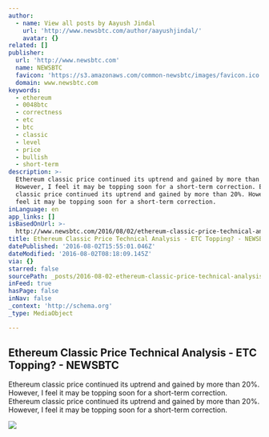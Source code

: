 ```yaml
---
author:
  - name: View all posts by Aayush Jindal
    url: 'http://www.newsbtc.com/author/aayushjindal/'
    avatar: {}
related: []
publisher:
  url: 'http://www.newsbtc.com'
  name: NEWSBTC
  favicon: 'https://s3.amazonaws.com/common-newsbtc/images/favicon.ico'
  domain: www.newsbtc.com
keywords:
  - ethereum
  - 0048btc
  - correctness
  - etc
  - btc
  - classic
  - level
  - price
  - bullish
  - short-term
description: >-
  Ethereum classic price continued its uptrend and gained by more than 20%.
  However, I feel it may be topping soon for a short-term correction. Ethereum
  classic price continued its uptrend and gained by more than 20%. However, I
  feel it may be topping soon for a short-term correction.
inLanguage: en
app_links: []
isBasedOnUrl: >-
  http://www.newsbtc.com/2016/08/02/ethereum-classic-price-technical-analysis-etc-topping/
title: Ethereum Classic Price Technical Analysis - ETC Topping? - NEWSBTC
datePublished: '2016-08-02T15:55:01.046Z'
dateModified: '2016-08-02T08:18:09.145Z'
via: {}
starred: false
sourcePath: _posts/2016-08-02-ethereum-classic-price-technical-analysis-etc-topping-n.md
inFeed: true
hasPage: false
inNav: false
_context: 'http://schema.org'
_type: MediaObject

---
```

<article style=""><h1>Ethereum Classic Price Technical Analysis - ETC Topping? - NEWSBTC</h1><p>Ethereum classic price continued its uptrend and gained by more than 20%. However, I feel it may be topping soon for a short-term correction. Ethereum classic price continued its uptrend and gained by more than 20%. However, I feel it may be topping soon for a short-term correction.</p><img src="http://s3.amazonaws.com/main-newsbtc-images/2016/08/02072922/Ethereum-Classic1.png" /></article>
